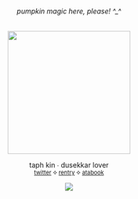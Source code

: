 <div align="center">
  
###### pumpkin magic here, please! ^\_\^<br>

<img src="https://magma.com/shared/UhudZ_RAyFK5P4lVf0rzfz" height=250>

<div align="center">
  
taph kin ∙ dusekkar lover<br>
<sub>[twitter](https://twitter.com/vampstaff) ⯎ [rentry](https://rentry.co/taphkar) ⯎ [atabook](https://dusetaph.atabook.org/)<sub>

<div align="center">
  
![](https://komarev.com/ghpvc/?username=dusetaph&color=grey&label=☾+admins&abbreviated=true) 

<div align="center">
